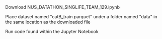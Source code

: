 Download NUS_DATATHON_SINGLIFE_TEAM_129.ipynb

Place dataset named "catB_train.parquet" under a folder named "data" in the same location as the downloaded file

Run code found within the Jupyter Notebook
